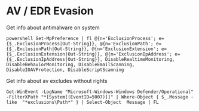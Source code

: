 # AV / EDR Evasion

Get info about antimalware on system

```
powershell Get-MpPreference | fl @{n='ExclusionProcess'; e={$_.ExclusionProcess|Out-String}}, @{n='ExclusionPath'; e={$_.ExclusionPath|Out-String}}, @{n='ExclusionExtension'; e={$_.ExclusionExtension|Out-String}}, @{n='ExclusionIpAddress'; e={$_.ExclusionIpAddress|Out-String}}, DisableRealtimeMonitoring, DisableBehaviorMonitoring, DisableEmailScanning, DisableIOAVProtection, DisableScriptScanning
```

Get info about av excludes without rights

```
Get-WinEvent -LogName "Microsoft-Windows-Windows Defender/Operational" -FilterXPath "*[System[(EventID=5007)]]" | Where-Object { $_.Message -like  "*exclusions\Path*" } | Select-Object  Message | FL
```
